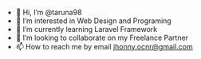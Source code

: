 - 👋 Hi, I’m @taruna98
- 👀 I’m interested in Web Design and Programing
- 🌱 I’m currently learning Laravel Framework
- 💞️ I’m looking to collaborate on my Freelance Partner
- 📫 How to reach me by email jhonny.ocnr@gmail.com

<!---
taruna98/taruna98 is a ✨ special ✨ repository because its `README.md` (this file) appears on your GitHub profile.
You can click the Preview link to take a look at your changes.
--->
